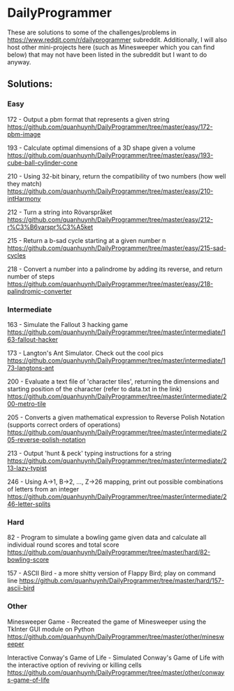 # DailyProgrammer
These are solutions to some of the challenges/problems in https://www.reddit.com/r/dailyprogrammer subreddit. Additionally, I will also host other mini-projects here (such as Minesweeper which you can find below) that may not have been listed in the subreddit but I want to do anyway. 

## Solutions: 
### Easy

172 - Output a pbm format that represents a given string
https://github.com/quanhuynh/DailyProgrammer/tree/master/easy/172-pbm-image

193 - Calculate optimal dimensions of a 3D shape given a volume
https://github.com/quanhuynh/DailyProgrammer/tree/master/easy/193-cube-ball-cylinder-cone

210 - Using 32-bit binary, return the compatibility of two numbers (how well they match)
https://github.com/quanhuynh/DailyProgrammer/tree/master/easy/210-intHarmony

212 - Turn a string into Rövarspråket
https://github.com/quanhuynh/DailyProgrammer/tree/master/easy/212-r%C3%B6varspr%C3%A5ket

215 - Return a b-sad cycle starting at a given number n
https://github.com/quanhuynh/DailyProgrammer/tree/master/easy/215-sad-cycles

218 - Convert a number into a palindrome by adding its reverse, and return number of steps
https://github.com/quanhuynh/DailyProgrammer/tree/master/easy/218-palindromic-converter

### Intermediate

163 - Simulate the Fallout 3 hacking game
https://github.com/quanhuynh/DailyProgrammer/tree/master/intermediate/163-fallout-hacker

173 - Langton's Ant Simulator. Check out the cool pics
https://github.com/quanhuynh/DailyProgrammer/tree/master/intermediate/173-langtons-ant

200 - Evaluate a text file of 'character tiles', returning the dimensions and starting position of the character (refer to data.txt in the link)
https://github.com/quanhuynh/DailyProgrammer/tree/master/intermediate/200-metro-tile

205 - Converts a given mathematical expression to Reverse Polish Notation (supports correct orders of operations)
https://github.com/quanhuynh/DailyProgrammer/tree/master/intermediate/205-reverse-polish-notation

213 - Output 'hunt & peck' typing instructions for a string
https://github.com/quanhuynh/DailyProgrammer/tree/master/intermediate/213-lazy-typist

246 - Using A->1, B->2, ..., Z->26 mapping, print out possible combinations of letters from an integer
https://github.com/quanhuynh/DailyProgrammer/tree/master/intermediate/246-letter-splits

### Hard

82 - Program to simulate a bowling game given data and calculate all individual round scores and total score
https://github.com/quanhuynh/DailyProgrammer/tree/master/hard/82-bowling-score

157 - ASCII Bird - a more shitty version of Flappy Bird; play on command line
https://github.com/quanhuynh/DailyProgrammer/tree/master/hard/157-ascii-bird


### Other

Minesweeper Game - Recreated the game of Minesweeper using the TkInter GUI module on Python
https://github.com/quanhuynh/DailyProgrammer/tree/master/other/minesweeper

Interactive Conway's Game of Life - Simulated Conway's Game of Life with the interactive option of reviving or killing cells
https://github.com/quanhuynh/DailyProgrammer/tree/master/other/conways-game-of-life
